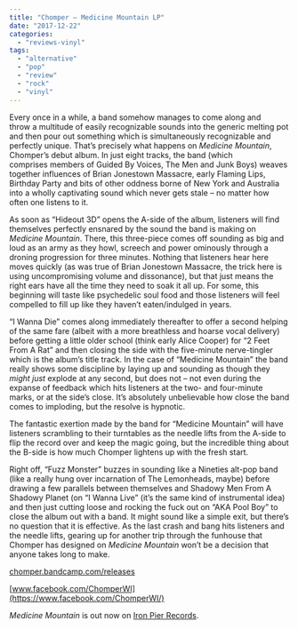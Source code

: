 ```yaml
---
title: "Chomper – Medicine Mountain LP"
date: "2017-12-22"
categories: 
  - "reviews-vinyl"
tags: 
  - "alternative"
  - "pop"
  - "review"
  - "rock"
  - "vinyl"
---
```


Every once in a while, a band somehow manages to come along and throw a multitude of easily recognizable sounds into the generic melting pot and then pour out something which is simultaneously recognizable and perfectly unique. That’s precisely what happens on _Medicine Mountain_, Chomper’s debut album. In just eight tracks, the band (which comprises members of Guided By Voices, The Men and Junk Boys) weaves together influences of Brian Jonestown Massacre, early Flaming Lips, Birthday Party and bits of other oddness borne of New York and Australia into a wholly captivating sound which never gets stale – no matter how often one listens to it.

As soon as “Hideout 3D” opens the A-side of the album, listeners will find themselves perfectly ensnared by the sound the band is making on _Medicine Mountain_. There, this three-piece comes off sounding as big and loud as an army as they howl, screech and power ominously through a droning progression for three minutes. Nothing that listeners hear here moves quickly (as was true of Brian Jonestown Massacre, the trick here is using uncompromising volume and dissonance), but that just means the right ears have all the time they need to soak it all up. For some, this beginning will taste like psychedelic soul food and those listeners will feel compelled to fill up like they haven’t eaten/indulged in years.

“I Wanna Die” comes along immediately thereafter to offer a second helping of the same fare (albeit with a more breathless and hoarse vocal delivery) before getting a little older school (think early Alice Cooper) for “2 Feet From A Rat” and then closing the side with the five-minute nerve-tingler which is the album’s title track. In the case of “Medicine Mountain” the band really shows some discipline by laying up and sounding as though they _might just_ explode at any second, but does not – not even during the expanse of feedback which hits listeners at the two- and four-minute marks, or at the side’s close. It’s absolutely unbelievable how close the band comes to imploding, but the resolve is hypnotic.

The fantastic exertion made by the band for “Medicine Mountain” will have listeners scrambling to their turntables as the needle lifts from the A-side to flip the record over and keep the magic going, but the incredible thing about the B-side is how much Chomper lightens up with the fresh start.

Right off, “Fuzz Monster” buzzes in sounding like a Nineties alt-pop band (like a really hung over incarnation of The Lemonheads, maybe) before drawing a few parallels between themselves and Shadowy Men From A Shadowy Planet (on “I Wanna Live” (it’s the same kind of instrumental idea) and then just cutting loose and rocking the fuck out on “AKA Pool Boy” to close the album out with a band. It might sound like a simple exit, but there’s no question that it is effective. As the last crash and bang hits listeners and the needle lifts, gearing up for another trip through the funhouse that Chomper has designed on _Medicine Mountain_ won’t be a decision that anyone takes long to make.

[chomper.bandcamp.com/releases](https://chomper.bandcamp.com/releases)

[www.facebook.com/ChomperWI](https://www.facebook.com/ChomperWI/)

_Medicine Mountain_ is out now on [Iron Pier Records](http://www.ironpier.net/).
